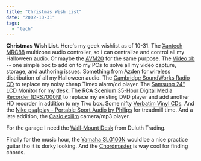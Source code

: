 ```yaml
---
title: "Christmas Wish List"
date: "2002-10-31"
tags: 
  - "tech"
---
```


**Christmas Wish List**. Here's my geek wishlist as of 10-31. The [Xantech MRC88](http://www.xantech.com/mrc88/index.htm) multizone audio controller, so i can centralize and control all my Halloween audio. Or maybe the [AVM20](http://www.anthemav.com/NewSitev2.0/AnthemProduct/AVM20/Specs/AVM20Specs.html) for the same purpose. The [Video xb](http://www.videoxb.com/) -- one simple box to add on to my PCs to solve all my video capture, storage, and authoring issues. Something from [Azden](http://www.azdencorp.com/home.html) for wireless distribution of all my Halloween audio. The [Cambridge SoundWorks Radio CD](http://www.hifi.com/store/category.cgi?category=search&item=c188cdxx&type=store) to replace my noisy cheap Timex alarm/cd player. The [Samsung 24" LCD Monitor](http://www.samsungusa.com/cgi-bin/nabc/product/b2c_product_detail.jsp?eUser=&prod_id=240T-Silver) for my desk. The [RCA Scenium 35-Hour Digital Media Recorder (DRS7000N)](http://www.amazon.com/exec/obidos/tg/detail/-/B000078OMG/qid=1036106026/sr=8-1/ref=sr_8_1/102-1880996-6886562?v=glance&n=507846) to replace my existing DVD player and add another HD recorder in addition to my Tivo box. Some nifty [Verbatim Vinyl CDs](http://www.verbatim.com/products/products.cfm?pro_id=393). And the [Nike psa\[play - Portable Sport Audio by Philips](http://www.nike-philips.com/product_details.jsp?product=psa128max&lang=en) for treadmill time. And a late addition, the [Casio exilim](http://exilim.casio.com/camera.cfm) camera/mp3 player.

For the garage I need the [Wall-Mount Desk](http://www.duluthtrading.com/a/shop/dproduct.asp?UID=2002110200105091&GEN0=&GEN1=&T1=WD696&c=&s=3DTC2) from Duluth Trading.

Finally for the music hour, the [Yamaha SLG100N](http://www.musiciansfriend.com/srs7/sid=021101221354206204189011626143/search/g=home?q=slg100n) would be a nice practice guitar tho it is dorky looking. And the [Chordmaster](http://www.musiciansfriend.com/srs7/sid=021101221354206204189011626143/search/g=home?q=chordmaster) is way cool for finding chords.
